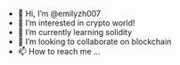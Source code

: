 - 👋 Hi, I’m @emilyzh007
- 👀 I’m interested in crypto world!
- 🌱 I’m currently learning solidity
- 💞️ I’m looking to collaborate on blockchain
- 📫 How to reach me ...

<!---
emilyzh007/emilyzh007 is a ✨ special ✨ repository because its `README.md` (this file) appears on your GitHub profile.
You can click the Preview link to take a look at your changes.
--->
